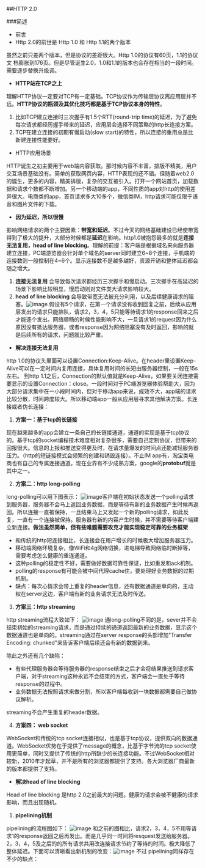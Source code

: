 ##HTTP 2.0

###简述

* 前世
 * Http 2.0的前世是 Http 1.0 和 Http 1.1的两个版本
 
  虽然之前只差两个版本，但是协议的差距很大。Http 1.0的协议有60页，1.1的协议文 档膨胀到176页。但是尽管诞生2.0，1.0和1.1的版本也会存在相当的一段时间。需要逐步替换升级调。
 
 * **HTTP站在TCP之上**
 
 理解HTTP协议一定要对TCP有一定基础。TCP协议作为传输层协议离应用层并不远。**HTTP协议的瓶颈及其优化技巧都是基于TCP协议本身的特性**。
 
 1. 比如TCP建立连接时三次握手有1.5个RTT(round-trip time)的延迟，为了避免每次请求都经历握手带来的延迟，应用层会选择不同策略的http长连接方案。
 2. TCP在建立连接的初期有慢启动(slow start)的特性，所以连接的重用总是比新建连接性能要好。
 
 * HTTP应用场景
 
 HTTP诞生之初主要用于web端内容获取。那时候内容不丰富，排版不精美，用户交互场景基础没有。简单的获取网页内容，HTTP表现的还不错。但随着web2.0的诞生，更多的内容，精美排版，复杂的交互被引入。打开一个网站首页，加载数据和请求个数都不断增加。另一个移动端的app，不同性质的app对http的使用差异很大。电商类的app，首页请求多大10多个，微信类IM，http请求可能仅限于语音和图片文件的下载。
 
 * **因为延迟，所以很慢**
 
 影响网络请求的两个主要因素：**带宽和延迟**。不过今天的网络基础建设已经使带宽得到了极大的提升，大部分时候都是**延迟**在影响。http1.0被抱怨最多的就是**连接无法复用，head of line blocking**。理解的前提：客户端是根据域名来向服务器建立连接，PC端游览器会针对单个域名的server同时建立6~8个连接，手机端的连接数则一般控制在4~6个。显示连接数不是越多越好，资源开销和整体延迟都会随之增大。
 
 1. **连接无法复用**  会导致每次请求都经历三次握手和慢启动。三次握手在高延迟的场景下影响比较明显，慢启动则对文件类大请求影响较大。
 2. **head of line blocking** 会导致带宽无法被充分利用，以及后续健康请求的阻塞。![image](./headBlock.jpg)
假设有5个请求，在第一个请求没有收到回复之前，后续从应用层发出的请求只能排队，请求2，3，4，5只能等待请求1的response回来之后才能逐个发出。网络顺畅的时候性能影响不大，一旦请求1的request因为什么原因没有抵达服务器，或者response因为网络阻塞没有及时返回，影响的就是后续所有的请求，问题就比较严重。
 
 * **解决连接无法复用**
 
 http 1.0的协议头里面可以设置Connection:Keep-Alive。在header里设置Keep-Alive可以在一定时间内复用连接，具体复用时间的长短由服务器控制，一般在15s左右。
 到http 1.1之后，Connection的默认值就是Keep-Alive，如果要关闭连接需要显示的设置Connection：close。一段时间对于PC端游览器体验帮助大，因为大部分请求集中在一小段时间内，但对于移动app来说，成效不大，app端的请求比较分散，时间跨度较大。所以移动端app一般从应用层寻求其他解决方案。长连接或者伪长连接：
 
 1. **方案一：基于tcp的长链接**
 
 现在越来越多的app会建立一条自己的长链接通道，通道的实现是基于tcp协议的。基于tcp的socket编程技术难度相对复杂很多，需要自己定制协议，但带来的回报很大。信息的上报和推送变得更及时，在请求量爆发的时间点还能减轻服务器压力。（http的短链接模式会频繁的创建和销毁连接）。不止IM app有，淘宝类电商也有自己的专属连接通道。现在业界有不少成熟方案，google的**protobuf**就是其中之一。
 
 2. **方案二：http long-polling**
 
 long-polling可以用下图表示：
 ![image](./longPolling.jpg)客户端在初始状态发送一个polling请求到服务器，服务器不会马上返回业务数据，而是等待有新的业务数据产生时候再返回。所以连接一直被保持，一旦结束马上又发起一个新的polling请求，如此反复，一直有一个连接被保持。服务器有新的内容产生时候，并不需要等待客户端建立新连接。**做法虽然简单，但有些难题需要攻克才能实现稳定可靠的业务框架**
 
 * 和传统的http短连接相比，长连接会在用户增长的时候极大增加服务器压力。
 * 移动端网络环境复杂，像WiFi和4g网络切换，进电梯导致网络临时断掉等，需要考虑怎么健康的重连通道。
 * 这种polling的稳定性不好，需要做好数据可靠性保证，比如重发和ack机制。
 * polling的response有可能会被中间代理cache住，要处理好业务数据的过期机制。
 * 缺点：每次心情求会带上重复的header信息，还有数据通道是单向的，主动权在server这边，客户端有新的业务请求无法及时传送。
 
  3. **方案三：http streaming**
  
  http streaming流程大致如下：
  ![image](./Streaming.jpg)
  通long-polling不同的是，sever并不会结束初始的streaming请求，而是通过持续的通道返回最新的业务数据，显示这个数据通道也是单向的。streaming通过在server response的头部增加"Transfer Encoding: chunked"来告诉客户端后续还会有新的数据到来。
  
  除此之外还有几个缺陷：
  
  * 有些代理服务器会等待服务器的response结束之后才会将结果推送到请求客户端，对于streaming这种永远不会结束的方式，客户端会一直处于等待response的过程中。
  * 业务数据无法按照请求来做分割，所以客户端每收到一块数据都需要自己做协议解析。

  streaming不会产生重复的header数据。
  
  4. **方案四： web socket**
  
  WebSocket和传统的tcp socket连接相似，也是基于tcp协议，提供双向的数据通道。WebSocket优势在于提供了message的概念，比基于字节流的tcp socket使用更简单，同时又提供了传统的http所缺少的长连接功能。不过WebSocket相对较新，2010年才起草，并不是所有的浏览器都提供了支持。各大浏览器厂商最新的版本都提供了支持。
  
   * **解决head of line blocking**
 
  Head of line blocking 是http 2.0之前最大的问题。健康的请求会被不健康的请求影响，而且出现随机。
  
  1. **pipelining机制**
  
  pipelining的流程图如下：
  ![image](./pipelining.jpg)
  和之前的图相比，请求2，3，4，5不用等请求1的response返回之后再发出。而是几乎同一时间将resquest发送给服务器。2，3，4，5及之后的的所有请求共用改连接请求节约了等待的时间。极大降低了整体延迟。下面可以清晰看出新机制的改变：![image](./piepelininggood.jpg)
  不过  pipelining同样存在不少的缺点：
  


